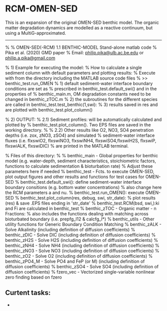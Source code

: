 RCM-OMEN-SED
==========

This is an expansion of the original OMEN-SED benthic model. The organic matter degradation dynamics are modelled as a reactive continuum, but using a MultiG-approximated.

---
%
% OMEN-SED(-RCM) 1.1 BENTHIC-MODEL Stand-alone matlab code
% Pika et al. (2020) GMD paper
% Email: philip.pika@ulb.ac.be.edu or philip.a.pika@gmail.com

% 1) Example for executing the model:
% How to calculate a single sediment column with default parameters and plotting results:
% Execute with from the directory including the MATLAB source code files
% >> benthic_test.run_OMEN
% 1) default sediment-water interface boundary conditions are set as
%    prescribed in benthic_test.default_swi() and in the properties of
%    benthic_main.m, OM degradation constants need to be changed in benthic_zTOC.m
% 2) the subroutines for the different species are called in benthic_test.test_benthic(1,swi):
% 3) results saved in res and are plotted with benthic_test.plot_column()

% 2) OUTPUT:
% 2.1) Sediment profiles: will be automatically calculated and plotted by
% benthic_test.plot_column(). Two EPS files are saved in the working directory.
%
% 2.2) Other results like O2, NO3, SO4 penetration depths (i.e. zox, zNO3, zSO4) and simulated
% sediment-water interface fluxes (i.e. flxswiO2, flxswiNO3, flxswiNH4, flxswiSO4,flxswiH2S, flxswiP, flxswiALK, flxswiDIC)
% are printed in the MATLAB terminal.


% Files of this directory:
%
%   benthic_main    - Global properties for benthic model (e.g. water-depth, sediment characteristics, stoichiometric factors, functions to calculate sedimentation & bioturbation rate)
%                     Adjust these parameters here if needed
%   benthic_test    - Fcts. to execute OMEN-SED, plot output figures and other results and functions for test cases for OMEN-SED
%                     benthic_test.default_swi(): define sediment-water interface boundary consitions (e.g. bottom water concentrations)
%		      also change here the RCM parameters a and nu. 
%                     benthic_test.run_OMEN(): execute OMEN-SED
%                     benthic_test.plot_column(res, debug, swi, str_date):
%                     plot results (res) & save .EPS files ending in 'str_date'
%                     benthic_test.RCM(bsd, swi,):ki and Fi are calculated in benthic_test 
%   benthic_zTOC    - Organic matter - n Fractions: 
%                     also includes the functions dealing with matching across bioturbated boundary (i.e. prepfg_l12 & calcfg_l*)
%   benthic_utils   - Other utility functions for Generic Boundary Condition Matching
%   benthic_zALK    - Solve Alkalinity (including definition of diffusion coefficients)
%   benthic_zDIC    - Solve DIC (including definition of diffusion coefficients)
%   benthic_zH2S    - Solve H2S (including definition of diffusion coefficients)
%   benthic_zNH4    - Solve NH4 (including definition of diffusion coefficients)
%   benthic_zNO3    - Solve NO3 (including definition of diffusion coefficients)
%   benthic_zO2     - Solve O2 (including definition of diffusion coefficients)
%   benthic_zPO4_M  - Solve PO4 and FeP (or M) (including definition of diffusion coefficients)
%   benthic_zSO4    - Solve SO4 (including definition of diffusion coefficients)
%   fzero_vec       - Vectorized single-variable nonlinear zero finding based on fzero


Curtent tasks:
------------------------------
* 
